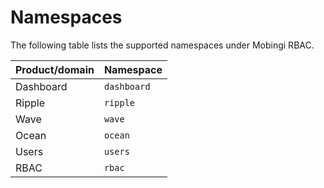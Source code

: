 # Namespaces

The following table lists the supported namespaces under Mobingi RBAC.

| Product/domain | Namespace |
| :--- | :--- |
| Dashboard | `dashboard` |
| Ripple | `ripple` |
| Wave | `wave` |
| Ocean | `ocean` |
| Users | `users` |
| RBAC | `rbac` |

